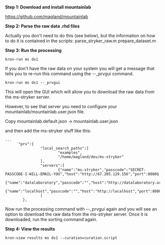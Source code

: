 **Step 1: Download and install mountainlab**

https://github.com/magland/mountainlab

**Step 2: Parse the raw data .rhd files**

Actually you don't need to do this (see below), but the information on how to do it is contained in the scripts:
parse_stryker_raw.m
prepare_dataset.m

**Step 3: Run the processing**

```
kron-run ms ds1
```

If you don't have the raw data on your system you will get a message that tells you to re-run this command using the --_prvgui command.

```
kron-run ms ds1 --_prvgui
```

This will open the GUI which will allow you to download the raw data from the ms-stryker server.

However, to see that server you need to configure your mountainlab/mountainlab.user.json file.

Copy mountainlab.default.json -> mountainlab.user.json

and then add the ms-stryker stuff like this:

```
...
      "prv":{
                "local_search_paths":[
                        "examples",
                        "/home/magland/dev/ms-stryker"
                ],
                "servers":[
                        {"name":"ms-stryker","passcode":"SECRET-PASSCODE-I-WILL-EMAIL-YOU","host":"http://67.205.129.156","port":8080$
                        {"name":"datalaboratory","passcode":"","host":"http://datalaboratory.org","port":8080,"path$
                        {"name":"localhost","passcode":"","host":"http://localhost","port":8080,"path":"/prv"}
                ]
        },
```

Now run the processing command with --_prvgui again and you will see an option to download the raw data from the ms-stryker server. Once it is downloaded, run the sorting command again.

**Step 4: View the results**

```
kron-view results ms ds1 --curation=curation.script
```

